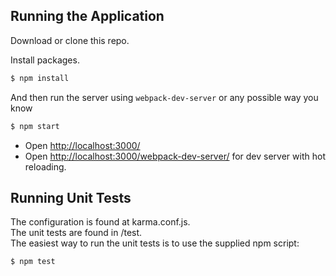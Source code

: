 ## Running the Application

Download or clone this repo.

Install packages.

```bash
$ npm install
```
And then run the server using `webpack-dev-server` or any possible way you know

```bash
$ npm start
```

- Open [http://localhost:3000/](http://localhost:3000/)
- Open [http://localhost:3000/webpack-dev-server/](http://localhost:3000/webpack-dev-server/) for dev server with hot reloading.

## Running Unit Tests

The configuration is found at karma.conf.js.<br />
The unit tests are found in /test.<br />
The easiest way to run the unit tests is to use the supplied npm script:

```bash
$ npm test
```
